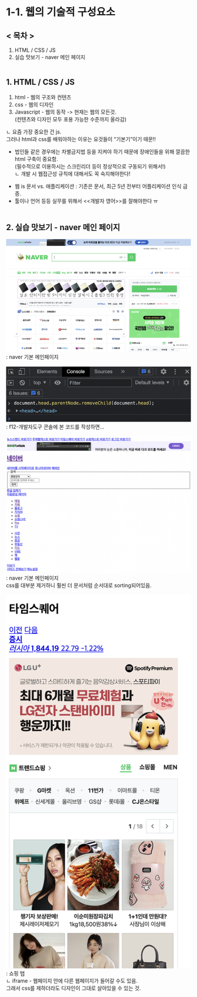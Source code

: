 # 1-1. 웹의 기술적 구성요소
## < 목차 >
1. HTML / CSS / JS
1. 실습 맛보기 - naver 메인 페이지 <br/><br/>

## 1. HTML / CSS / JS
1. html - 웹의 구조와 컨텐츠
1. css - 웹의 디자인
1. Javascript - 웹의 동작 -> 현재는 웹의 모든것.<br/>
(컨텐츠와 디자인 모두 포용 가능한 수준까지 올라감) 

ㄴ 요즘 가장 중요한 건 js.<br/>
그러나 html과 css를 배워야하는 이유는 요것들이 “기본기”이기 때문!!
+ 법인들 같은 경우에는 차별금지법 등을 지켜야 하기 때문에 장애인들을 위해 깔끔한 html 구축이 중요함. <br/>
(필수적으로 이용하시는 스크린리더 등이 정상적으로 구동되기 위해서!) <br/>
ㄴ 개발 시 웹접근성 규칙에 대해서도 꼭 숙지해야한다!

* 웹 is 문서 vs. 애플리케이션 : 기존은 문서, 최근 5년 전부터 어플리케이션 인식 급증. 
* 툴이나 언어 등등 실무를 위해서 <<개발자 영어>>를 잘해야한다 ㅠ<br/><br/>

## 2. 실습 맛보기 - naver 메인 페이지
<img src="../pic/2-Nov-2021/2-Nov-2021_1.png">
: naver 기본 메인페이지 <br/><br/>

<img src="../pic/2-Nov-2021/2-Nov-2021_2.png">
: f12-개발자도구 콘솔에 본 코드를 작성하면... <br/><br/>

<img src="../pic/2-Nov-2021/2-Nov-2021_3.png">
: naver 기본 메인페이지<br/>
css를 대부분 제거하니 훨씬 더 문서처럼 순서대로 sorting되어있음.<br/><br/>

<img src="../pic/2-Nov-2021/2-Nov-2021_4.png">
: 쇼핑 탭<br/>
ㄴ iframe - 웹페이지 안에 다른 웹페이지가 들어갈 수도 있음. <br/>
그래서 css를 제하더라도 디자인이 그대로 살아있을 수 있는 것. <br/><br/>
